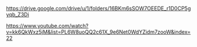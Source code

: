https://drive.google.com/drive/u/1/folders/16BKm6sSOW7OEEDE_r1D0CP5gyqb_Z3Di

https://www.youtube.com/watch?v=kk6QkWxz5jM&list=PL6W8uoQQ2c61X_9e6Net0WdYZidm7zooW&index=22
